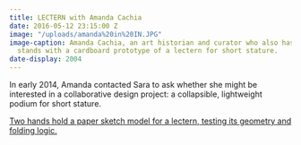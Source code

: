 ```yaml
---
title: LECTERN with Amanda Cachia
date: 2016-05-12 23:15:00 Z
image: "/uploads/amanda%20in%20IN.JPG"
image-caption: Amanda Cachia, an art historian and curator who also has dwarfism,
  stands with a cardboard prototype of a lectern for short stature.
date-display: 2004
---
```


In early 2014, Amanda contacted Sara to ask whether she might be interested in a collaborative design project: a collapsible, lightweight podium for short stature.

[Two hands hold a paper sketch model for a lectern, testing its geometry and folding logic.](/uploads/lecternative%2520folding-f79e92.JPG)